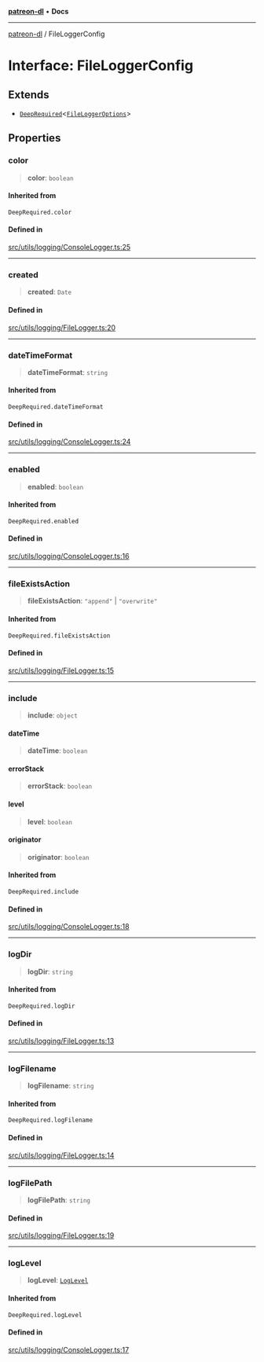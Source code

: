 [**patreon-dl**](../README.md) • **Docs**

***

[patreon-dl](../README.md) / FileLoggerConfig

# Interface: FileLoggerConfig

## Extends

- [`DeepRequired`](../type-aliases/DeepRequired.md)\<[`FileLoggerOptions`](FileLoggerOptions.md)\>

## Properties

### color

> **color**: `boolean`

#### Inherited from

`DeepRequired.color`

#### Defined in

[src/utils/logging/ConsoleLogger.ts:25](https://github.com/patrickkfkan/patreon-dl/blob/0f374425151a1d535f98dea530b43394331b4977/src/utils/logging/ConsoleLogger.ts#L25)

***

### created

> **created**: `Date`

#### Defined in

[src/utils/logging/FileLogger.ts:20](https://github.com/patrickkfkan/patreon-dl/blob/0f374425151a1d535f98dea530b43394331b4977/src/utils/logging/FileLogger.ts#L20)

***

### dateTimeFormat

> **dateTimeFormat**: `string`

#### Inherited from

`DeepRequired.dateTimeFormat`

#### Defined in

[src/utils/logging/ConsoleLogger.ts:24](https://github.com/patrickkfkan/patreon-dl/blob/0f374425151a1d535f98dea530b43394331b4977/src/utils/logging/ConsoleLogger.ts#L24)

***

### enabled

> **enabled**: `boolean`

#### Inherited from

`DeepRequired.enabled`

#### Defined in

[src/utils/logging/ConsoleLogger.ts:16](https://github.com/patrickkfkan/patreon-dl/blob/0f374425151a1d535f98dea530b43394331b4977/src/utils/logging/ConsoleLogger.ts#L16)

***

### fileExistsAction

> **fileExistsAction**: `"append"` \| `"overwrite"`

#### Inherited from

`DeepRequired.fileExistsAction`

#### Defined in

[src/utils/logging/FileLogger.ts:15](https://github.com/patrickkfkan/patreon-dl/blob/0f374425151a1d535f98dea530b43394331b4977/src/utils/logging/FileLogger.ts#L15)

***

### include

> **include**: `object`

#### dateTime

> **dateTime**: `boolean`

#### errorStack

> **errorStack**: `boolean`

#### level

> **level**: `boolean`

#### originator

> **originator**: `boolean`

#### Inherited from

`DeepRequired.include`

#### Defined in

[src/utils/logging/ConsoleLogger.ts:18](https://github.com/patrickkfkan/patreon-dl/blob/0f374425151a1d535f98dea530b43394331b4977/src/utils/logging/ConsoleLogger.ts#L18)

***

### logDir

> **logDir**: `string`

#### Inherited from

`DeepRequired.logDir`

#### Defined in

[src/utils/logging/FileLogger.ts:13](https://github.com/patrickkfkan/patreon-dl/blob/0f374425151a1d535f98dea530b43394331b4977/src/utils/logging/FileLogger.ts#L13)

***

### logFilename

> **logFilename**: `string`

#### Inherited from

`DeepRequired.logFilename`

#### Defined in

[src/utils/logging/FileLogger.ts:14](https://github.com/patrickkfkan/patreon-dl/blob/0f374425151a1d535f98dea530b43394331b4977/src/utils/logging/FileLogger.ts#L14)

***

### logFilePath

> **logFilePath**: `string`

#### Defined in

[src/utils/logging/FileLogger.ts:19](https://github.com/patrickkfkan/patreon-dl/blob/0f374425151a1d535f98dea530b43394331b4977/src/utils/logging/FileLogger.ts#L19)

***

### logLevel

> **logLevel**: [`LogLevel`](../type-aliases/LogLevel.md)

#### Inherited from

`DeepRequired.logLevel`

#### Defined in

[src/utils/logging/ConsoleLogger.ts:17](https://github.com/patrickkfkan/patreon-dl/blob/0f374425151a1d535f98dea530b43394331b4977/src/utils/logging/ConsoleLogger.ts#L17)
